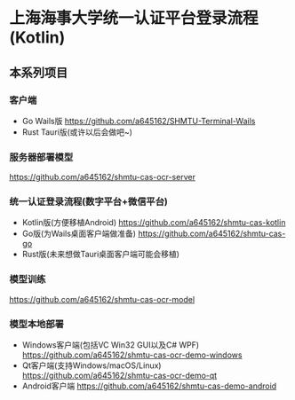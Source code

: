 # 上海海事大学统一认证平台登录流程(Kotlin)

## 本系列项目

### 客户端

* Go Wails版
https://github.com/a645162/SHMTU-Terminal-Wails
* Rust Tauri版(或许以后会做吧~)

### 服务器部署模型

https://github.com/a645162/shmtu-cas-ocr-server

### 统一认证登录流程(数字平台+微信平台)

* Kotlin版(方便移植Android)
https://github.com/a645162/shmtu-cas-kotlin
* Go版(为Wails桌面客户端做准备)
https://github.com/a645162/shmtu-cas-go
* Rust版(未来想做Tauri桌面客户端可能会移植)

### 模型训练

https://github.com/a645162/shmtu-cas-ocr-model

### 模型本地部署

* Windows客户端(包括VC Win32 GUI以及C# WPF)
https://github.com/a645162/shmtu-cas-ocr-demo-windows
* Qt客户端(支持Windows/macOS/Linux)
https://github.com/a645162/shmtu-cas-ocr-demo-qt
* Android客户端
https://github.com/a645162/shmtu-cas-demo-android

